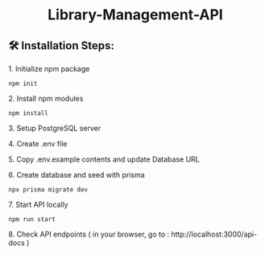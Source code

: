 <h1 align="center" id="title">Library-Management-API</h1>

<h2>🛠️ Installation Steps:</h2>

<p>1. Initialize npm package</p>

```
npm init
```

<p>2. Install npm modules</p>

```
npm install
```

<p>3. Setup PostgreSQL server</p>

<p>4. Create .env file</p>

<p>5. Copy .env.example contents and update Database URL</p>

<p>6. Create database and seed with prisma</p>

```
npx prisma migrate dev
```

<p>7. Start API locally</p>

```
npm run start
```

<p>8. Check API endpoints ( in your browser, go to : http://localhost:3000/api-docs )</p>
